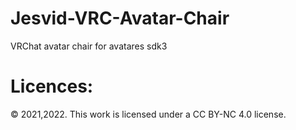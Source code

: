 # Jesvid-VRC-Avatar-Chair

VRChat avatar chair for avatares sdk3
# Licences:
© 2021,2022. This work is licensed under a CC BY-NC 4.0 license.
